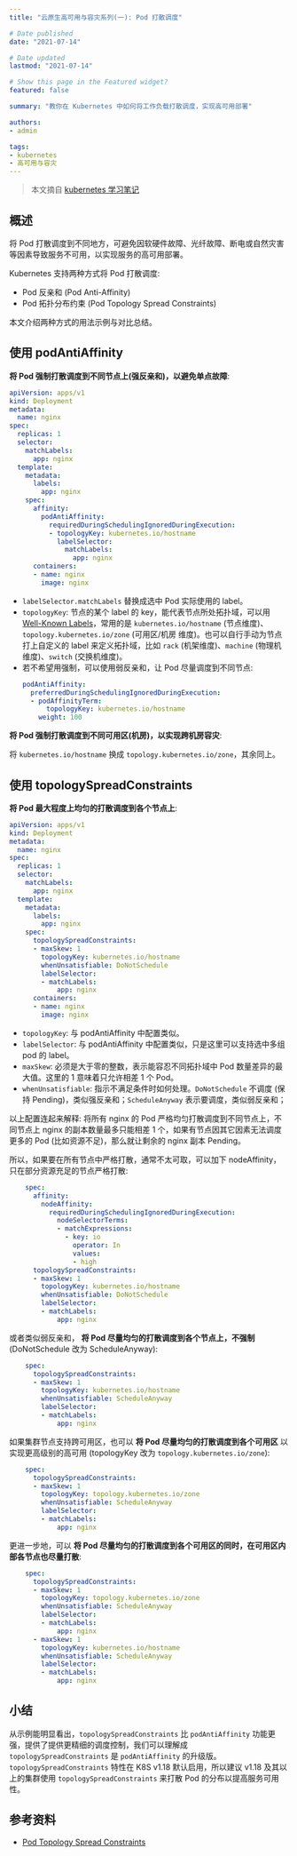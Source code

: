 ```yaml
---
title: "云原生高可用与容灾系列(一): Pod 打散调度"

# Date published
date: "2021-07-14"

# Date updated
lastmod: "2021-07-14"

# Show this page in the Featured widget?
featured: false

summary: "教你在 Kubernetes 中如何将工作负载打散调度，实现高可用部署"

authors:
- admin

tags:
- kubernetes
- 高可用与容灾
---
```


> 本文摘自 [kubernetes 学习笔记](https://imroc.cc/k8s/ha/pod-split-up-scheduling/)

## 概述

将 Pod 打散调度到不同地方，可避免因软硬件故障、光纤故障、断电或自然灾害等因素导致服务不可用，以实现服务的高可用部署。

Kubernetes 支持两种方式将 Pod 打散调度:
* Pod 反亲和 (Pod Anti-Affinity)
* Pod 拓扑分布约束 (Pod Topology Spread Constraints)

本文介绍两种方式的用法示例与对比总结。

## 使用 podAntiAffinity

**将 Pod 强制打散调度到不同节点上(强反亲和)，以避免单点故障**:

```yaml
apiVersion: apps/v1
kind: Deployment
metadata:
  name: nginx
spec:
  replicas: 1
  selector:
    matchLabels:
      app: nginx
  template:
    metadata:
      labels:
        app: nginx
    spec:
      affinity:
        podAntiAffinity:
          requiredDuringSchedulingIgnoredDuringExecution:
          - topologyKey: kubernetes.io/hostname
            labelSelector:
              matchLabels:
                app: nginx
      containers:
      - name: nginx
        image: nginx
```

* `labelSelector.matchLabels` 替换成选中 Pod 实际使用的 label。
* `topologyKey`: 节点的某个 label 的 key，能代表节点所处拓扑域，可以用 [Well-Known Labels](https://kubernetes.io/docs/reference/labels-annotations-taints/#failure-domainbetakubernetesioregion)，常用的是 `kubernetes.io/hostname` (节点维度)、`topology.kubernetes.io/zone` (可用区/机房 维度)。也可以自行手动为节点打上自定义的 label 来定义拓扑域，比如 `rack` (机架维度)、`machine` (物理机维度)、`switch` (交换机维度)。
* 若不希望用强制，可以使用弱反亲和，让 Pod 尽量调度到不同节点:
  ```yaml
  podAntiAffinity:
    preferredDuringSchedulingIgnoredDuringExecution:
    - podAffinityTerm:
        topologyKey: kubernetes.io/hostname
      weight: 100
  ```

**将 Pod 强制打散调度到不同可用区(机房)，以实现跨机房容灾**:

将 `kubernetes.io/hostname` 换成 `topology.kubernetes.io/zone`，其余同上。

## 使用 topologySpreadConstraints

**将 Pod 最大程度上均匀的打散调度到各个节点上**:

```yaml
apiVersion: apps/v1
kind: Deployment
metadata:
  name: nginx
spec:
  replicas: 1
  selector:
    matchLabels:
      app: nginx
  template:
    metadata:
      labels:
        app: nginx
    spec:
      topologySpreadConstraints:
      - maxSkew: 1
        topologyKey: kubernetes.io/hostname
        whenUnsatisfiable: DoNotSchedule
        labelSelector:
        - matchLabels:
            app: nginx
      containers:
      - name: nginx
        image: nginx
```

* `topologyKey`: 与 podAntiAffinity 中配置类似。
* `labelSelector`: 与 podAntiAffinity 中配置类似，只是这里可以支持选中多组 pod 的 label。
* `maxSkew`: 必须是大于零的整数，表示能容忍不同拓扑域中 Pod 数量差异的最大值。这里的 1 意味着只允许相差 1 个 Pod。
* `whenUnsatisfiable`: 指示不满足条件时如何处理。`DoNotSchedule` 不调度 (保持 Pending)，类似强反亲和；`ScheduleAnyway` 表示要调度，类似弱反亲和；

以上配置连起来解释: 将所有 nginx 的 Pod 严格均匀打散调度到不同节点上，不同节点上 nginx 的副本数量最多只能相差 1 个，如果有节点因其它因素无法调度更多的 Pod (比如资源不足)，那么就让剩余的 nginx 副本 Pending。

所以，如果要在所有节点中严格打散，通常不太可取，可以加下 nodeAffinity，只在部分资源充足的节点严格打散:

```yaml
    spec:
      affinity:
        nodeAffinity:
          requiredDuringSchedulingIgnoredDuringExecution:
            nodeSelectorTerms:
            - matchExpressions:
              - key: io
                operator: In
                values:
                - high
      topologySpreadConstraints:
      - maxSkew: 1
        topologyKey: kubernetes.io/hostname
        whenUnsatisfiable: DoNotSchedule
        labelSelector:
        - matchLabels:
            app: nginx
```

或者类似弱反亲和， **将 Pod 尽量均匀的打散调度到各个节点上，不强制** (DoNotSchedule 改为 ScheduleAnyway):

```yaml
    spec:
      topologySpreadConstraints:
      - maxSkew: 1
        topologyKey: kubernetes.io/hostname
        whenUnsatisfiable: ScheduleAnyway
        labelSelector:
        - matchLabels:
            app: nginx
```

如果集群节点支持跨可用区，也可以 **将 Pod 尽量均匀的打散调度到各个可用区** 以实现更高级别的高可用 (topologyKey 改为 `topology.kubernetes.io/zone`):

```yaml
    spec:
      topologySpreadConstraints:
      - maxSkew: 1
        topologyKey: topology.kubernetes.io/zone
        whenUnsatisfiable: ScheduleAnyway
        labelSelector:
        - matchLabels:
            app: nginx
```

更进一步地，可以 **将 Pod 尽量均匀的打散调度到各个可用区的同时，在可用区内部各节点也尽量打散**:

```yaml
    spec:
      topologySpreadConstraints:
      - maxSkew: 1
        topologyKey: topology.kubernetes.io/zone
        whenUnsatisfiable: ScheduleAnyway
        labelSelector:
        - matchLabels:
            app: nginx
      - maxSkew: 1
        topologyKey: kubernetes.io/hostname
        whenUnsatisfiable: ScheduleAnyway
        labelSelector:
        - matchLabels:
            app: nginx
```

## 小结

从示例能明显看出，`topologySpreadConstraints` 比 `podAntiAffinity` 功能更强，提供了提供更精细的调度控制，我们可以理解成 `topologySpreadConstraints` 是 `podAntiAffinity` 的升级版。`topologySpreadConstraints` 特性在 K8S v1.18 默认启用，所以建议 v1.18 及其以上的集群使用 `topologySpreadConstraints` 来打散 Pod 的分布以提高服务可用性。

## 参考资料

* [Pod Topology Spread Constraints](https://kubernetes.io/docs/concepts/workloads/pods/pod-topology-spread-constraints/)